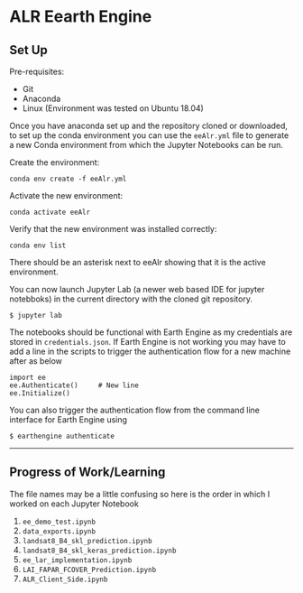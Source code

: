 # **ALR Eearth Engine**


## **Set Up**
Pre-requisites:
* Git
* Anaconda
* Linux (Environment was tested on Ubuntu 18.04)

Once you have anaconda set up and the repository cloned or downloaded, to set up the conda environment you can use the `eeAlr.yml` file to generate a new Conda environment from which the Jupyter Notebooks can be run.

Create the environment:

```
conda env create -f eeAlr.yml
```

Activate the new environment:

```
conda activate eeAlr
```

Verify that the new environment was installed correctly:

```
conda env list
```

There should be an asterisk next to eeAlr showing that it is the active environment.

You can now launch Jupyter Lab (a newer web based IDE for jupyter notebboks) in the current directory with the cloned git repository.

`$ jupyter lab`

The notebooks should be functional with Earth Engine as my credentials are stored in `credentials.json`. If Earth Engine is not working you may have to add a line in the scripts to trigger the authentication flow for a new machine after as below

```
import ee
ee.Authenticate()     # New line
ee.Initialize()
```

You can also trigger the authentication flow from the command line interface for Earth Engine using 

`$ earthengine authenticate`

---

## **Progress of Work/Learning**

The file names may be a little confusing so here is the order in which I worked on each Jupyter Notebook
1. `ee_demo_test.ipynb`
2. `data_exports.ipynb`
3. `landsat8_B4_skl_prediction.ipynb`
4. `landsat8_B4_skl_keras_prediction.ipynb`
5. `ee_lar_implementation.ipynb`
6. `LAI_FAPAR_FCOVER_Prediction.ipynb`
7. `ALR_Client_Side.ipynb`